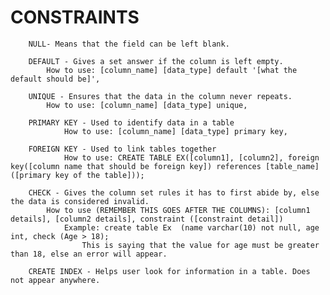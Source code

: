 # CONSTRAINTS

    	NULL- Means that the field can be left blank.

    	DEFAULT - Gives a set answer if the column is left empty.
    		How to use: [column_name] [data_type] default '[what the default should be]',

    	UNIQUE - Ensures that the data in the column never repeats.
    		How to use: [column_name] [data_type] unique,

    	PRIMARY KEY - Used to identify data in a table
    			How to use: [column_name] [data_type] primary key,

    	FOREIGN KEY - Used to link tables together
    			How to use: CREATE TABLE EX([column1], [column2], foreign key([column name that should be foreign key]) references [table_name]([primary key of the table]));

    	CHECK - Gives the column set rules it has to first abide by, else the data is considered invalid.
    		How to use (REMEMBER THIS GOES AFTER THE COLUMNS): [column1 details], [column2 details], constraint ([constraint detail])
    			Example: create table Ex  (name varchar(10) not null, age int, check (Age > 18);
    				This is saying that the value for age must be greater than 18, else an error will appear.

    	CREATE INDEX - Helps user look for information in a table. Does not appear anywhere.

